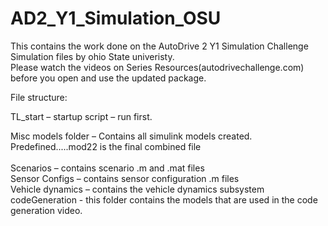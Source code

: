 # AD2_Y1_Simulation_OSU

This contains the work done on the AutoDrive 2 Y1 Simulation Challenge Simulation files by ohio State univeristy. <br/>
Please watch the videos on Series Resources(autodrivechallenge.com) before you open and use the updated package. <br/>

File structure: <br/>

TL_start – startup script – run first. <br/>

Misc models folder – Contains all simulink models created. Predefined.....mod22 is the final combined file <br/>
<br/>
Scenarios – contains scenario .m and .mat files <br/>
Sensor Configs – contains sensor configuration .m files <br/>
Vehicle dynamics – contains the vehicle dynamics subsystem <br/>
codeGeneration - this folder contains the models that are used in the code generation video. <br/>


